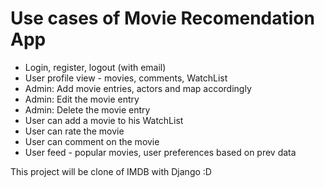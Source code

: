 
# Use cases of Movie Recomendation App

- Login, register, logout (with email)
- User profile view - movies, comments, WatchList 
- Admin: Add movie entries, actors  and map accordingly
- Admin: Edit the movie entry
- Admin: Delete the movie entry
- User can add a movie to his WatchList
- User can rate the movie 
- User can comment on the movie 
- User feed - popular movies, user preferences based on prev data

This project will be clone of IMDB with Django :D